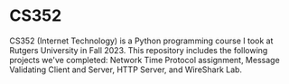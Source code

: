 # CS352

CS352 (Internet Technology) is a Python programming course I took at Rutgers University in Fall 2023. This repository includes the following projects we've completed: Network Time Protocol assignment, Message Validating Client and Server, HTTP Server, and WireShark Lab.
